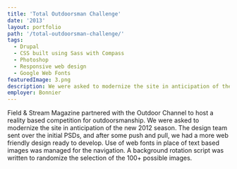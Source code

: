 ```yaml
---
title: 'Total Outdoorsman Challenge'
date: '2013'
layout: portfolio
path: '/total-outdoorsman-challenge/'
tags:
  - Drupal
  - CSS built using Sass with Compass
  - Photoshop
  - Responsive web design
  - Google Web Fonts
featuredImage: 3.png
description: We were asked to modernize the site in anticipation of the new 2012 season.
employer: Bonnier
---
```


Field & Stream Magazine partnered with the Outdoor Channel to host a reality based competition for outdoorsmanship. We were asked to modernize the site in anticipation of the new 2012 season. The design team sent over the initial PSDs, and after some push and pull, we had a more web friendly design ready to develop. Use of web fonts in place of text based images was managed for the navigation. A background rotation script was written to randomize the selection of the 100+ possible images.
